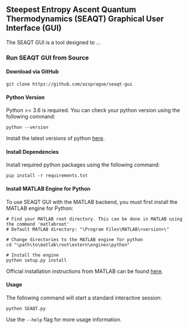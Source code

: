 ## Steepest Entropy Ascent Quantum Thermodynamics (SEAQT) Graphical User Interface (GUI)

The SEAQT GUI is a tool designed to ...

### Run SEAQT GUI from Source

#### Download via GitHub
```
git clone https://github.com/azsprague/seaqt-gui
```

#### Python Version
Python >= 3.6 is required. You can check your python version using the following command:
```
python --version
```
Install the latest versions of python [here](https://www.python.org/downloads/).

#### Install Dependencies
Install required python packages using the following command:
```
pip install -r requirements.txt
```

#### Install MATLAB Engine for Python
To use SEAQT GUI with the MATLAB backend, you must first install the MATLAB engine for Python:
```
# Find your MATLAB root directory. This can be done in MATLAB using the command 'matlabroot'
# Default MATLAB directory: "\Program Files\MATLAB\<version>\"

# Change directories to the MATLAB engine for python
cd "\path\to\matlab\root\extern\engines\python"

# Install the engine
python setup.py install
```
Official installation instructions from MATLAB can be found [here](https://www.mathworks.com/help/matlab/matlab_external/install-the-matlab-engine-for-python.html).

#### Usage
The following command will start a standard interactive session:
```
python SEAQT.py
```
Use the `--help` flag for more usage information.
